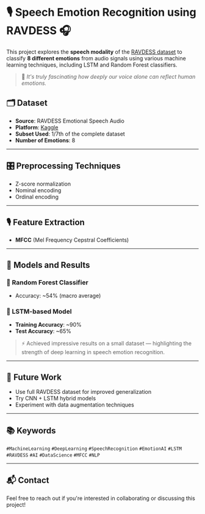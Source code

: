 # 🎙️ Speech Emotion Recognition using RAVDESS 🎧

This project explores the **speech modality** of the [RAVDESS dataset](https://www.kaggle.com/datasets/uwrfkaggler/ravdess-emotional-speech-audio) to classify **8 different emotions** from audio signals using various machine learning techniques, including LSTM and Random Forest classifiers.

> 🧠 *It's truly fascinating how deeply our voice alone can reflect human emotions.*


## 🗂️ Dataset

- **Source**: RAVDESS Emotional Speech Audio
- **Platform**: [Kaggle](https://www.kaggle.com/datasets/uwrfkaggler/ravdess-emotional-speech-audio)
- **Subset Used**: 1/7th of the complete dataset
- **Number of Emotions**: 8

---

## 🎛️ Preprocessing Techniques

- Z-score normalization
- Nominal encoding
- Ordinal encoding

---

## 🎙️ Feature Extraction

- **MFCC** (Mel Frequency Cepstral Coefficients)

---

## 🤖 Models and Results

### 🔹 Random Forest Classifier
- Accuracy: ~54% (macro average)

### 🔹 LSTM-based Model
- **Training Accuracy**: ~90%
- **Test Accuracy**: ~65%

> ⚡ Achieved impressive results on a small dataset — highlighting the strength of deep learning in speech emotion recognition.

---

## 📌 Future Work

- Use full RAVDESS dataset for improved generalization
- Try CNN + LSTM hybrid models
- Experiment with data augmentation techniques

---

## 📚 Keywords

`#MachineLearning` `#DeepLearning` `#SpeechRecognition` `#EmotionAI` `#LSTM` `#RAVDESS` `#AI` `#DataScience` `#MFCC` `#NLP`

---

## 📬 Contact

Feel free to reach out if you're interested in collaborating or discussing this project!


